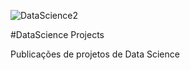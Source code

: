 ![DataScience2](https://user-images.githubusercontent.com/12314311/75100788-e7cc1600-55a8-11ea-9858-b4460498d0a3.png)

#DataScience Projects

Publicações de projetos de Data Science
